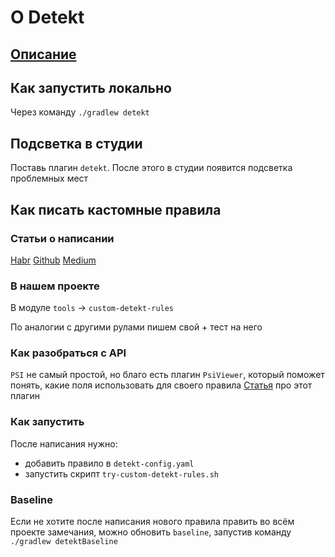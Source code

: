 # О Detekt

## [Описание](https://github.com/detekt/detekt)

## Как запустить локально

Через команду `./gradlew detekt`

## Подсветка в студии

Поставь плагин `detekt`. После этого в студии появится подсветка проблемных мест

## Как писать кастомные правила

### Статьи о написании

[Habr](https://habr.com/ru/company/citymobil/blog/565402/)
[Github](https://detekt.github.io/detekt/extensions.html#custom-rulesets)
[Medium](https://medium.com/@vanniktech/writing-your-first-detekt-rule-ee940e56428d)

### В нашем проекте

В модуле `tools` -> `custom-detekt-rules`

По аналогии с другими рулами пишем свой + тест на него

### Как разобраться с API

`PSI` не самый простой, но благо есть плагин `PsiViewer`, который поможет понять, какие поля использовать для своего правила
[Статья](https://itnext.io/write-custom-android-kotlin-linting-rules-like-a-psi-chic-e081e032da2f) про этот плагин

### Как запустить

После написания нужно:
- добавить правило в `detekt-config.yaml`
- запустить скрипт `try-custom-detekt-rules.sh`

### Baseline

Если не хотите после написания нового правила править во всём проекте замечания, можно обновить `baseline`, запустив команду `./gradlew detektBaseline`
